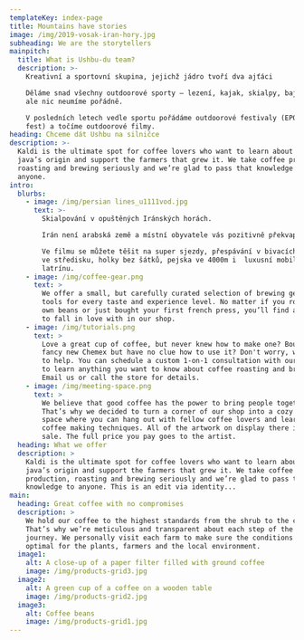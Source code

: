 ```yaml
---
templateKey: index-page
title: Mountains have stories
image: /img/2019-vosak-iran-hory.jpg
subheading: We are the storytellers
mainpitch:
  title: What is Ushbu-du team?
  description: >-
    Kreativní a sportovní skupina, jejichž jádro tvoří dva ajťáci

    Děláme snad všechny outdoorové sporty – lezení, kajak, skialpy, bajky, OB,…
    ale nic neumíme pořádně.

    V posledních letech vedle sportu pořádáme outdoorové festivaly (EPO outdoor
    fest) a točíme outdoorové filmy.
heading: Chceme dát Ushbu na silničce
description: >-
  Kaldi is the ultimate spot for coffee lovers who want to learn about their
  java’s origin and support the farmers that grew it. We take coffee production,
  roasting and brewing seriously and we’re glad to pass that knowledge to
  anyone.
intro:
  blurbs:
    - image: /img/persian lines_u1111vod.jpg
      text: >-
        Skialpování v opuštěných Iránských horách. 

        Irán není arabská země a místní obyvatele vás pozitivně překvapí.

        Ve filmu se můžete těšit na super sjezdy, přespávání v bivacích, alkohol
        ve středisku, holky bez šátků, pejska ve 4000m i  luxusní mobilní
        latrínu.
    - image: /img/coffee-gear.png
      text: >
        We offer a small, but carefully curated selection of brewing gear and
        tools for every taste and experience level. No matter if you roast your
        own beans or just bought your first french press, you’ll find a gadget
        to fall in love with in our shop.
    - image: /img/tutorials.png
      text: >
        Love a great cup of coffee, but never knew how to make one? Bought a
        fancy new Chemex but have no clue how to use it? Don't worry, we’re here
        to help. You can schedule a custom 1-on-1 consultation with our baristas
        to learn anything you want to know about coffee roasting and brewing.
        Email us or call the store for details.
    - image: /img/meeting-space.png
      text: >
        We believe that good coffee has the power to bring people together.
        That’s why we decided to turn a corner of our shop into a cozy meeting
        space where you can hang out with fellow coffee lovers and learn about
        coffee making techniques. All of the artwork on display there is for
        sale. The full price you pay goes to the artist.
  heading: What we offer
  description: >
    Kaldi is the ultimate spot for coffee lovers who want to learn about their
    java’s origin and support the farmers that grew it. We take coffee
    production, roasting and brewing seriously and we’re glad to pass that
    knowledge to anyone. This is an edit via identity...
main:
  heading: Great coffee with no compromises
  description: >
    We hold our coffee to the highest standards from the shrub to the cup.
    That’s why we’re meticulous and transparent about each step of the coffee’s
    journey. We personally visit each farm to make sure the conditions are
    optimal for the plants, farmers and the local environment.
  image1:
    alt: A close-up of a paper filter filled with ground coffee
    image: /img/products-grid3.jpg
  image2:
    alt: A green cup of a coffee on a wooden table
    image: /img/products-grid2.jpg
  image3:
    alt: Coffee beans
    image: /img/products-grid1.jpg
---
```


